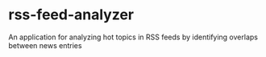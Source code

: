 # rss-feed-analyzer
An application for analyzing hot topics in RSS feeds by identifying overlaps between news entries
